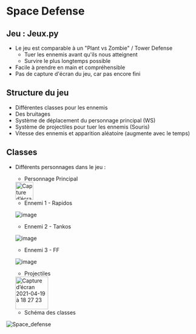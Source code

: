# Space Defense

## Jeu : Jeux.py
* Le jeu est comparable à un "Plant vs Zombie" / Tower Defense
  * Tuer les ennemis avant qu'ils nous atteignent
  * Survire le plus longtemps possible
* Facile à prendre en main et compréhensible
* Pas de capture d'écran du jeu, car pas encore fini

## Structure du jeu
* Différentes classes pour les ennemis
* Des bruitages
* Système de déplacement du personnage principal (WS)
* Système de projectiles pour tuer les ennemis (Souris)
* Vitesse des ennemis et apparition aléatoire (augmente avec le temps)

## Classes
* Différents personnages dans le jeu :
  * Personnage Principal
  
  <img width="47" alt="Capture d’écran 2021-04-19 à 18 26 58" src="https://user-images.githubusercontent.com/77661893/115271397-98965c80-a13d-11eb-9555-9ef6220b5071.png">


 
  * Ennemi 1 - Rapidos

  ![image](https://user-images.githubusercontent.com/77661893/115274020-85d15700-a140-11eb-9964-6e39f944f5e5.png)

  * Ennemi 2 - Tankos
  
  ![image](https://user-images.githubusercontent.com/77661893/115273865-5f132080-a140-11eb-8d1f-aedac8940e97.png)

  * Ennemi 3 - FF

  ![image](https://user-images.githubusercontent.com/77661893/115273953-76eaa480-a140-11eb-9a86-e85f6d0c75ba.png)

  * Projectiles

  <img width="86" alt="Capture d’écran 2021-04-19 à 18 27 23" src="https://user-images.githubusercontent.com/77661893/115271552-c085c000-a13d-11eb-82c0-a92cf80b9ab5.png">

  * Schéma des classes

![Space_defense](https://user-images.githubusercontent.com/77661930/116444820-709dac00-a855-11eb-9a3c-bc9ec2f7bc9b.png)
